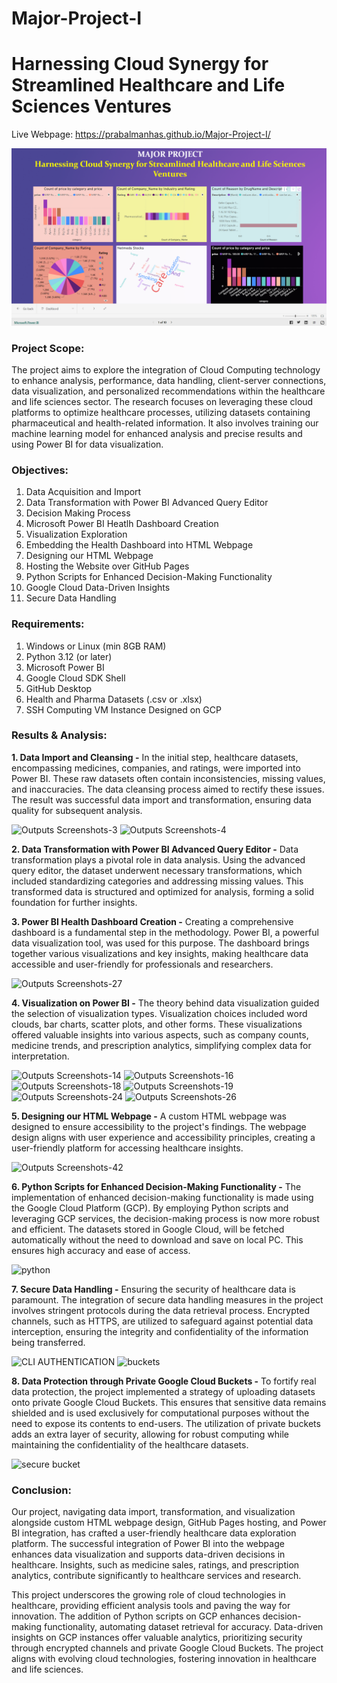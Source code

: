 # Major-Project-I
# Harnessing Cloud Synergy for Streamlined Healthcare and Life Sciences Ventures

Live Webpage: https://prabalmanhas.github.io/Major-Project-I/

![](https://github.com/prabalmanhas/Major-Project-I/blob/main/projectbanner.png)

### Project Scope:
The project aims to explore the integration of Cloud Computing technology to enhance analysis, performance, data handling, client-server connections, data visualization, and personalized recommendations within the healthcare and life sciences sector. The research focuses on leveraging these cloud platforms to optimize healthcare processes, utilizing datasets containing pharmaceutical and health-related information. It also involves training our machine learning model for enhanced analysis and precise results and using Power BI for data visualization.

### Objectives:
1. Data Acquisition and Import
2. Data Transformation with Power BI Advanced Query Editor  
3. Decision Making Process 
4. Microsoft Power BI Heatlh Dashboard Creation  
5. Visualization Exploration  
6. Embedding the Health Dashboard into HTML Webpage  
7. Designing our HTML Webpage  
8. Hosting the Website over GitHub Pages  
9. Python Scripts for Enhanced Decision-Making Functionality  
10. Google Cloud Data-Driven Insights  
11. Secure Data Handling  

### Requirements:
1. Windows or Linux (min 8GB RAM)  
2. Python 3.12 (or later)
3. Microsoft Power BI  
4. Google Cloud SDK Shell
5. GitHub Desktop
6. Health and Pharma Datasets (.csv or .xlsx)  
7. SSH Computing VM Instance Designed on GCP  

### Results & Analysis:

__1. Data Import and Cleansing -__ In the initial step, healthcare datasets, encompassing medicines, companies, and ratings, were imported into Power BI. These raw datasets often contain inconsistencies, missing values, and inaccuracies. The data cleansing process aimed to rectify these issues. The result was successful data import and transformation, ensuring data quality for subsequent analysis.

![Outputs Screenshots-3](https://github.com/user-attachments/assets/90f95549-8762-458d-8c2b-e3d600cedeab)
![Outputs Screenshots-4](https://github.com/user-attachments/assets/532115eb-f74d-4eec-86ea-2ba7965350a5)

__2. Data Transformation with Power BI Advanced Query Editor -__ Data transformation plays a pivotal role in data analysis. Using the advanced query editor, the dataset underwent necessary transformations, which included standardizing categories and addressing missing values. This transformed data is structured and optimized for analysis, forming a solid foundation for further insights.

__3. Power BI Health Dashboard Creation -__ Creating a comprehensive dashboard is a fundamental step in the methodology. Power BI, a powerful data visualization tool, was used for this purpose. The dashboard brings together various visualizations and key insights, making healthcare data accessible and user-friendly for professionals and researchers.

![Outputs Screenshots-27](https://github.com/user-attachments/assets/88785bb9-d9dc-467c-a953-fcb123791828)

__4. Visualization on Power BI -__ The theory behind data visualization guided the selection of visualization types. Visualization choices included word clouds, bar charts, scatter plots, and other forms. These visualizations offered valuable insights into various aspects, such as company counts, medicine trends, and prescription analytics, simplifying complex data for interpretation.

![Outputs Screenshots-14](https://github.com/user-attachments/assets/0e25ccb8-1691-4b73-b5bb-ec2cd9a25689)
![Outputs Screenshots-16](https://github.com/user-attachments/assets/d7adba8a-95eb-48e0-a2e5-2de70803d3f1)
![Outputs Screenshots-18](https://github.com/user-attachments/assets/213c52ca-2f70-416b-a36d-848795c68fc9)
![Outputs Screenshots-19](https://github.com/user-attachments/assets/97f6d958-4868-4fdc-8736-02f810fce6b2)
![Outputs Screenshots-24](https://github.com/user-attachments/assets/1afe5c94-18e5-4a90-b928-a778e5e6da06)
![Outputs Screenshots-26](https://github.com/user-attachments/assets/0947e996-783e-4db5-bf63-6bc34f7efeca)

__5. Designing our HTML Webpage -__ A custom HTML webpage was designed to ensure accessibility to the project's findings. The webpage design aligns with user experience and accessibility principles, creating a user-friendly platform for accessing healthcare insights.

![Outputs Screenshots-42](https://github.com/user-attachments/assets/3f860bba-82db-43ab-8099-444738085752)

__6. Python Scripts for Enhanced Decision-Making Functionality -__ The implementation of enhanced decision-making functionality is made using the Google Cloud Platform (GCP). By employing Python scripts and leveraging GCP services, the decision-making process is now more robust and efficient. The datasets stored in Google Cloud, will be fetched automatically without the need to download and save on local PC. This ensures high accuracy and ease of access.

![python](https://github.com/user-attachments/assets/6c2a860f-031e-4006-a2b7-68709ad3aa34)

__7. Secure Data Handling -__ Ensuring the security of healthcare data is paramount. The integration of secure data handling measures in the project involves stringent protocols during the data retrieval process. 
Encrypted channels, such as HTTPS, are utilized to safeguard against potential data interception, ensuring the integrity and confidentiality of the information being transferred.

![CLI AUTHENTICATION](https://github.com/user-attachments/assets/90f0646e-194b-415e-b7d8-a64ebac69777)
![buckets](https://github.com/user-attachments/assets/262052fb-f444-4e59-8fd9-df444488b699)

__8. Data Protection through Private Google Cloud Buckets -__ To fortify real data protection, the project implemented a strategy of uploading datasets onto private Google Cloud Buckets. This ensures that sensitive data remains shielded and is used exclusively for computational purposes without the need to expose its contents to end-users. 
The utilization of private buckets adds an extra layer of security, allowing for robust computing while maintaining the confidentiality of the healthcare datasets.

![secure bucket](https://github.com/user-attachments/assets/0569f266-4108-47ae-8a89-3929b1ebd7f4)

### Conclusion:
Our project, navigating data import, transformation, and visualization alongside custom HTML webpage design, GitHub Pages hosting, and Power BI integration, has crafted a user-friendly healthcare data exploration platform. The successful integration of Power BI into the webpage enhances data visualization and supports data-driven decisions in healthcare. Insights, such as medicine sales, ratings, and prescription analytics, contribute significantly to healthcare services and research.

This project underscores the growing role of cloud technologies in healthcare, providing efficient analysis tools and paving the way for innovation. The addition of Python scripts on GCP enhances decision-making functionality, automating dataset retrieval for accuracy. Data-driven insights on GCP instances offer valuable analytics, prioritizing security through encrypted channels and private Google Cloud Buckets. The project aligns with evolving cloud technologies, fostering innovation in healthcare and life sciences.
